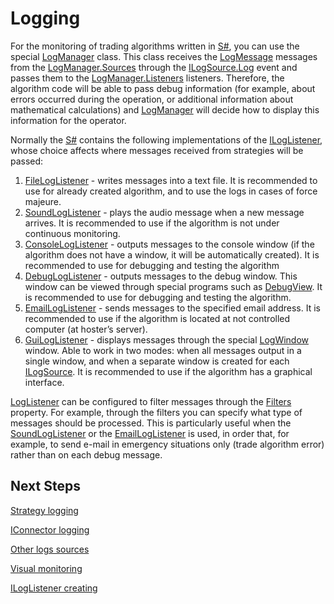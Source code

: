 # Logging

For the monitoring of trading algorithms written in [S\#](StockSharpAbout.md), you can use the special [LogManager](xref:StockSharp.Logging.LogManager) class. This class receives the [LogMessage](xref:StockSharp.Logging.LogMessage) messages from the [LogManager.Sources](xref:StockSharp.Logging.LogManager.Sources) through the [ILogSource.Log](xref:StockSharp.Logging.ILogSource.Log) event and passes them to the [LogManager.Listeners](xref:StockSharp.Logging.LogManager.Listeners) listeners. Therefore, the algorithm code will be able to pass debug information (for example, about errors occurred during the operation, or additional information about mathematical calculations) and [LogManager](xref:StockSharp.Logging.LogManager) will decide how to display this information for the operator. 

Normally the [S\#](StockSharpAbout.md) contains the following implementations of the [ILogListener](xref:StockSharp.Logging.ILogListener), whose choice affects where messages received from strategies will be passed: 

1. [FileLogListener](xref:StockSharp.Logging.FileLogListener) \- writes messages into a text file. It is recommended to use for already created algorithm, and to use the logs in cases of force majeure. 
2. [SoundLogListener](xref:StockSharp.Xaml.SoundLogListener) \- plays the audio message when a new message arrives. It is recommended to use if the algorithm is not under continuous monitoring. 
3. [ConsoleLogListener](xref:StockSharp.Logging.ConsoleLogListener) \- outputs messages to the console window (if the algorithm does not have a window, it will be automatically created). It is recommended to use for debugging and testing the algorithm 
4. [DebugLogListener](xref:StockSharp.Logging.DebugLogListener) \- outputs messages to the debug window. This window can be viewed through special programs such as [DebugView](https://technet.microsoft.com/en-us/sysinternals/bb896647.aspx). It is recommended to use for debugging and testing the algorithm. 
5. [EmailLogListener](xref:StockSharp.Logging.EmailLogListener) \- sends messages to the specified email address. It is recommended to use if the algorithm is located at not controlled computer (at hoster’s server). 
6. [GuiLogListener](xref:StockSharp.Xaml.GuiLogListener) \- displays messages through the special [LogWindow](xref:StockSharp.Xaml.LogWindow) window. Able to work in two modes: when all messages output in a single window, and when a separate window is created for each [ILogSource](xref:StockSharp.Logging.ILogSource). It is recommended to use if the algorithm has a graphical interface. 

[LogListener](xref:StockSharp.Logging.LogListener) can be configured to filter messages through the [Filters](xref:StockSharp.Logging.LogListener.Filters) property. For example, through the filters you can specify what type of messages should be processed. This is particularly useful when the [SoundLogListener](xref:StockSharp.Xaml.SoundLogListener) or the [EmailLogListener](xref:StockSharp.Logging.EmailLogListener) is used, in order that, for example, to send e\-mail in emergency situations only (trade algorithm error) rather than on each debug message. 

## Next Steps

[Strategy logging](LoggingStrategy.md)

[IConnector logging](LoggingITrader.md)

[Other logs sources](AppLogging.md)

[Visual monitoring](LoggingMonitorWindow.md)

[ILogListener creating](LoggingCustomListener.md)
